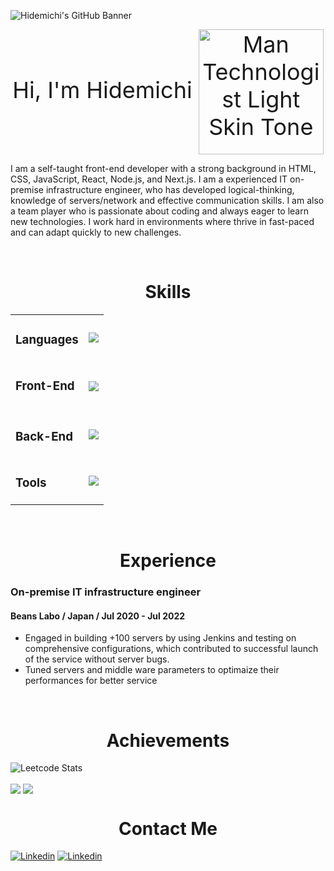 ![Hidemichi's GitHub Banner](./images/banner.png)

<div style="text-align:center;font-size: 36px;">
  Hi, I'm Hidemichi
  <img src="https://raw.githubusercontent.com/Tarikul-Islam-Anik/Animated-Fluent-Emojis/master/Emojis/People%20with%20professions/Man%20Technologist%20Light%20Skin%20Tone.png" alt="Man Technologist Light Skin Tone" width="200" height="200" align="center"/>
</div>
<p>
  I am a self-taught front-end developer with a strong background in HTML, CSS, JavaScript, React, Node.js, and Next.js. I am a experienced IT on-premise infrastructure engineer, who has developed logical-thinking, knowledge of servers/network and effective communication skills. I am also a team player who is passionate about coding and always eager to learn new technologies. I work hard in environments where thrive in fast-paced and can adapt quickly to new challenges.
</p>

<br />

<h1 align="center">Skills</h1>
<table>
  <tr>
    <td>
      <h3>Languages</h3>
    </td>
    <td>
      <img src="https://skillicons.dev/icons?i=html,css,js,ts" />
    </td>
  </tr>
  <tr>
    <td>
      <h3>Front-End<h3>
    </td>
    <td>
      <img src="https://skillicons.dev/icons?i=sass,bootstrap,tailwind,styledcomponents,jquery,react,nextjs,materialui,redux,jest" />
    </td>
  </tr>
  <tr>
    <td>
      <h3>Back-End</h3>
    </td>
    <td>
      <img src="https://skillicons.dev/icons?i=nodejs,express,mongo,postgres,prisma,firebase">
    </td>
  </tr>
  <tr>
    <td>
      <h3>Tools</h3>
    </td>
    <td>
      <img src="https://skillicons.dev/icons?i=git,github,postman,vercel,webpack,vite,figma">
    </td>
  </tr>
</table>

<br />

<h1 align="center">Experience</h1>
<h3>On-premise IT infrastructure engineer</h3>
<h4>Beans Labo / Japan / Jul 2020 - Jul 2022</h4>

- Engaged in building +100 servers by using Jenkins and testing on comprehensive configurations, which contributed to successful launch of the service without server bugs.
- Tuned servers and middle ware parameters to optimaize their performances for better service

<br />

<h1 align="center">Achievements</h1>

![Leetcode Stats](https://leetcard.jacoblin.cool/HidemichiShimura?border=0&radius=10)

<span>
<img src="https://github-readme-stats.vercel.app/api?username=HidemichiShimura&show_icons=true&theme=transparent&hide_border=true&title_color=39d353&icon_color=39d353&text_color=e6edf3" align="center">
</span>
<span>
<img src="https://github-readme-stats.vercel.app/api/top-langs/?username=HidemichiShimura&layout=compact" align="center">
</span>

<br />

<h1 align="center">Contact Me</h1>

[![Linkedin](https://skillicons.dev/icons?i=linkedin)](https://www.linkedin.com/in/hidemichi-shimura/)
[![Linkedin](https://skillicons.dev/icons?i=twitter)](https://twitter.com/hidemichiinvan)

